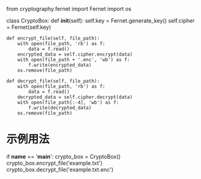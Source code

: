 from cryptography.fernet import Fernet
import os

class CryptoBox:
    def __init__(self):
        self.key = Fernet.generate_key()
        self.cipher = Fernet(self.key)

    def encrypt_file(self, file_path):
        with open(file_path, 'rb') as f:
            data = f.read()
        encrypted_data = self.cipher.encrypt(data)
        with open(file_path + '.enc', 'wb') as f:
            f.write(encrypted_data)
        os.remove(file_path)

    def decrypt_file(self, file_path):
        with open(file_path, 'rb') as f:
            data = f.read()
        decrypted_data = self.cipher.decrypt(data)
        with open(file_path[:-4], 'wb') as f:
            f.write(decrypted_data)
        os.remove(file_path)

# 示例用法
if __name__ == '__main__':
    crypto_box = CryptoBox()
    crypto_box.encrypt_file('example.txt')
    crypto_box.decrypt_file('example.txt.enc')
